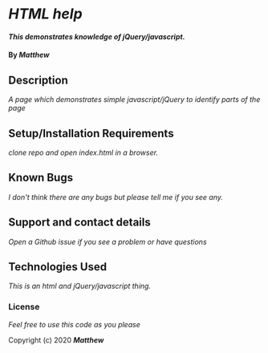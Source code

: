 # _HTML help_

#### _This demonstrates knowledge of jQuery/javascript._

#### By _**Matthew**_

## Description

_A page which demonstrates simple javascript/jQuery to identify parts of the page_
## Setup/Installation Requirements

_clone repo and open index.html in a browser._


## Known Bugs

_I don't think there are any bugs but please tell me if you see any._

## Support and contact details

_Open a Github issue if you see a problem or have questions_

## Technologies Used

_This is an html and jQuery/javascript thing._

### License

*Feel free to use this code as you please*

Copyright (c) 2020 **_Matthew_**